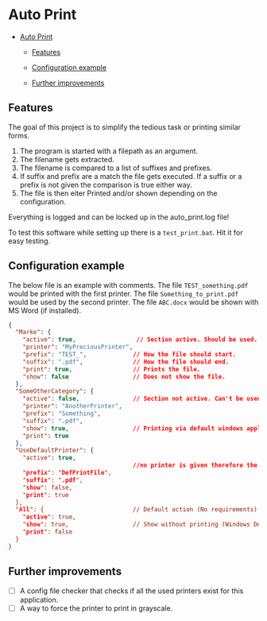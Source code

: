 # Auto Print

<!--TOC-->

- [Auto Print](#auto-print)
  - [Features](#features)
  - [Configuration example](#configuration-example)
  - [Further improvements](#further-improvements)

<!--TOC-->

## Features

The goal of this project is to simplify the tedious task or printing similar forms.

1. The program is started with a filepath as an argument.
2. The filename gets extracted.
3. The filename is compared to a list of suffixes and prefixes.
4. If suffix and prefix are a match the file gets executed.
If a suffix or a prefix is not given the comparison is true either way.
5. The file is then eiter Printed and/or shown depending on the configuration.

Everything is logged and can be locked up in the auto_print.log file!

To test this software while setting up there is a `test_print.bat`.
Hit it for easy testing. 

## Configuration example

The below file is an example with comments.
The file `TEST_something.pdf` would be printed with the first printer.
The file `Something_to_print.pdf` would be used by the second printer.
The file `ABC.docx` would be shown with MS Word (if installed).
```json
{
  "Marke": {
    "active": true,                 // Section active. Should be used.
    "printer": "MyPreciousPrinter",
    "prefix": "TEST_",             // How the file should start.
    "suffix": ".pdf",              // How the file should end.
    "print": true,                 // Prints the file.
    "show": false                  // Does not show the file.
  },
  "SomeOtherCategory": {
    "active": false,               // Section not active. Can't be used.
    "printer": "AnotherPrinter",
    "prefix": "Something",
    "suffix": ".pdf",
    "show": true,                  // Printing via default windows application
    "print": true
  },
  "UseDefaultPrinter": {
    "active": true,
                                   //no printer is given therefore the default printer is used."
    "prefix": "DefPrintFile",
    "suffix": ".pdf",
    "show": false,
    "print": true
  },
  "All": {                         // Default action (No requirements)
    "active": true,               
    "show": true,                  // Show without printing (Windows Default action)
    "print": false
  }
}
```

## Further improvements

- [ ] A config file checker that checks 
if all the used printers exist for this application.
- [ ] A way to force the printer to print in grayscale.
